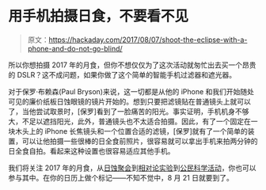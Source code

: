 # 用手机拍摄日食，不要看不见

> 原文：<https://hackaday.com/2017/08/07/shoot-the-eclipse-with-a-phone-and-do-not-go-blind/>

所以你想拍摄 2017 年的月食，但你不想仅仅为了这次活动就匆忙出去买一个昂贵的 DSLR？这不成问题，如果你做了这个简单的智能手机过滤器和遮光器。

对于保罗·布赖森(Paul Bryson)来说，这一切都是从他的 iPhone 和我们开始随处可见的廉价纸板日蚀眼镜的镜片开始的。想到只要把滤镜贴在普通镜头上就可以了，当他尝试取景时，[保罗]看到了一脸痛苦的阳光。事实证明，手机机身不够大，不足以遮挡阳光，此外，普通镜头也不太适合拍摄。因此，有了一个固定在一块木头上的 iPhone 长焦镜头和一个位置合适的滤镜，[保罗]就有了一个简单的装置，可以让他拍摄一些很棒的日全食前照片，很容易就可以拿出手机来拍两分钟的日全食自拍。看起来这种设置也很容易适应其他手机。

我们将关注 2017 年的月食，从[日蚀聚会](http://hackaday.com/2017/07/21/hackaday-eclipse-meetups/)到[相对论实验](http://hackaday.com/?p=266710&preview=true&preview_id=266710)到[公民科学活动](http://hackaday.com/?p=266839&preview=true&preview_id=266839)，你也可以参与其中。在你的日历上做个标记——不知不觉中，8 月 21 日就要到了。